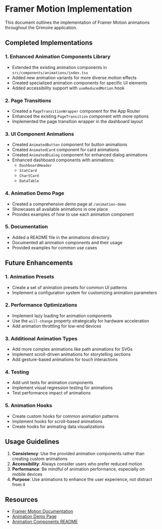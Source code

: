 # Framer Motion Implementation

This document outlines the implementation of Framer Motion animations throughout the Grimoire application.

## Completed Implementations

### 1. Enhanced Animation Components Library
- Extended the existing animation components in `src/components/animations/index.tsx`
- Added new animation variants for more diverse motion effects
- Created specialized animation components for specific UI elements
- Added accessibility support with `useReducedMotion` hook

### 2. Page Transitions
- Created a `PageTransitionWrapper` component for the App Router
- Enhanced the existing `PageTransition` component with more options
- Implemented the page transition wrapper in the dashboard layout

### 3. UI Component Animations
- Created `AnimatedButton` component for button animations
- Created `AnimatedCard` component for card animations
- Created `AnimatedDialog` component for enhanced dialog animations
- Enhanced dashboard components with animations:
  - `DashboardHeader`
  - `StatCard`
  - `ChartCard`
  - `DataTable`

### 4. Animation Demo Page
- Created a comprehensive demo page at `/animation-demo`
- Showcases all available animations in one place
- Provides examples of how to use each animation component

### 5. Documentation
- Added a README file in the animations directory
- Documented all animation components and their usage
- Provided examples for common use cases

## Future Enhancements

### 1. Animation Presets
- Create a set of animation presets for common UI patterns
- Implement a configuration system for customizing animation parameters

### 2. Performance Optimizations
- Implement lazy loading for animation components
- Use the `will-change` property strategically for hardware acceleration
- Add animation throttling for low-end devices

### 3. Additional Animation Types
- Add more complex animations like path animations for SVGs
- Implement scroll-driven animations for storytelling sections
- Add gesture-based animations for touch interactions

### 4. Testing
- Add unit tests for animation components
- Implement visual regression testing for animations
- Test performance impact of animations

### 5. Animation Hooks
- Create custom hooks for common animation patterns
- Implement hooks for scroll-based animations
- Create hooks for animating data visualizations

## Usage Guidelines

1. **Consistency**: Use the provided animation components rather than creating custom animations
2. **Accessibility**: Always consider users who prefer reduced motion
3. **Performance**: Be mindful of animation performance, especially on mobile devices
4. **Purpose**: Use animations to enhance the user experience, not distract from it

## Resources

- [Framer Motion Documentation](https://www.framer.com/motion/)
- [Animation Demo Page](/animation-demo)
- [Animation Components README](src/components/animations/README.md)
